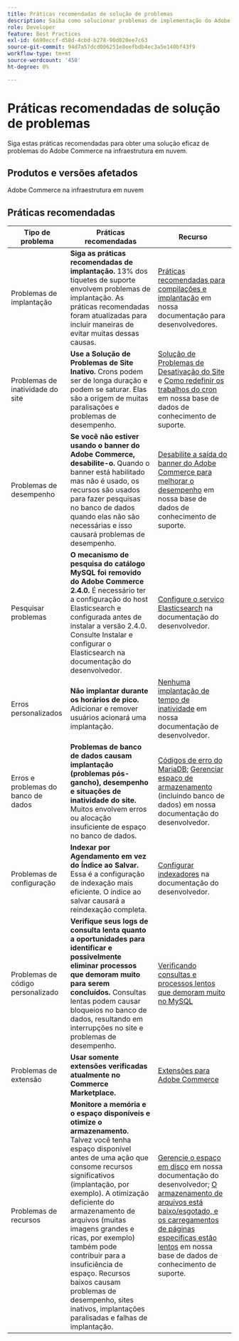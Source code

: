 ```yaml
---
title: Práticas recomendadas de solução de problemas
description: Saiba como solucionar problemas de implementação do Adobe Commerce.
role: Developer
feature: Best Practices
exl-id: 6690eccf-d58d-4cbd-b278-90d020ee7c63
source-git-commit: 94d7a57dcd006251e8eefbdb4ec3a5e140bf43f9
workflow-type: tm+mt
source-wordcount: '458'
ht-degree: 0%

---
```


# Práticas recomendadas de solução de problemas

Siga estas práticas recomendadas para obter uma solução eficaz de problemas do Adobe Commerce na infraestrutura em nuvem.

## Produtos e versões afetados

Adobe Commerce na infraestrutura em nuvem

## Práticas recomendadas

| Tipo de problema | Práticas recomendadas | Recurso |
|----------------------------|----------------------------------------------------------------------------------------------------------------------------------------------------------------------------------------------------------------------------------------------------------------------------------------------------------------------------------------------------------------------------------------------------|-------------------------------------------------------------------------------------------------------------------------------------------------------------------------------------------------------------------------------------------------------------------------------------------------------------------------------------------------------------------------------------------------------|
| Problemas de implantação | **Siga as práticas recomendadas de implantação.** 13% dos tíquetes de suporte envolvem problemas de implantação. As práticas recomendadas foram atualizadas para incluir maneiras de evitar muitas dessas causas. | [Práticas recomendadas para compilações e implantação](https://devdocs.magento.com/cloud/reference/discover-deploy.html#best-practices) em nossa documentação para desenvolvedores. |
| Problemas de inatividade do site | **Use a Solução de Problemas de Site Inativo.** Crons podem ser de longa duração e podem se saturar. Elas são a origem de muitas paralisações e problemas de desempenho. | [Solução de Problemas de Desativação do Site](https://experienceleague.adobe.com/docs/commerce-knowledge-base/kb/troubleshooting/site-down-or-unresponsive/magento-site-down-troubleshooter.html?lang=en) e [Como redefinir os trabalhos do cron](https://experienceleague.adobe.com/docs/commerce-knowledge-base/kb/troubleshooting/miscellaneous/cron-job-is-stuck-in-running-status.html?lang=en) em nossa base de dados de conhecimento de suporte. |
| Problemas de desempenho | **Se você não estiver usando o banner do Adobe Commerce, desabilite-o.** Quando o banner está habilitado mas não é usado, os recursos são usados para fazer pesquisas no banco de dados quando elas não são necessárias e isso causará problemas de desempenho. | [Desabilite a saída do banner do Adobe Commerce para melhorar o desempenho](https://experienceleague.adobe.com/docs/commerce-knowledge-base/kb/troubleshooting/miscellaneous/disable-magento-banner-output-to-improve-site-performance.html) em nossa base de dados de conhecimento de suporte. |
| Pesquisar problemas | **O mecanismo de pesquisa do catálogo MySQL foi removido do Adobe Commerce 2.4.0.** É necessário ter a configuração do host Elasticsearch e configurada antes de instalar a versão 2.4.0. Consulte Instalar e configurar o Elasticsearch na documentação do desenvolvedor. | [Configure o serviço Elasticsearch](https://devdocs.magento.com/cloud/project/services-elastic.html) na documentação do desenvolvedor. |
| Erros personalizados | **Não implantar durante os horários de pico.** Adicionar e remover usuários acionará uma implantação. | [Nenhuma implantação de tempo de inatividade](https://devdocs.magento.com/cloud/deploy/reduce-downtime.html) em nossa documentação de desenvolvedor. |
| Erros e problemas do banco de dados | **Problemas de banco de dados causam implantação (problemas pós-gancho), desempenho e situações de inatividade do site.** Muitos envolvem erros ou alocação insuficiente de espaço no banco de dados. | [Códigos de erro do MariaDB](https://mariadb.com/kb/en/library/mariadb-error-codes/#mariadb-specific-error-codes); [Gerenciar espaço de armazenamento](https://devdocs.magento.com/cloud/project/manage-disk-space.html) (incluindo banco de dados) em nossa documentação do desenvolvedor. |
| Problemas de configuração | **Indexar por Agendamento em vez do Índice ao Salvar.** Essa é a configuração de indexação mais eficiente. O índice ao salvar causará a reindexação completa. | [Configurar indexadores](../../../configuration/cli/manage-indexers.md#configure-indexers) na documentação do desenvolvedor. |
| Problemas de código personalizado | **Verifique seus logs de consulta lenta quanto a oportunidades para identificar e possivelmente eliminar processos que demoram muito para serem concluídos.** Consultas lentas podem causar bloqueios no banco de dados, resultando em interrupções no site e problemas de desempenho. | [Verificando consultas e processos lentos que demoram muito no MySQL](https://experienceleague.adobe.com/docs/commerce-knowledge-base/kb/troubleshooting/database/checking-slow-queries-and-processes-mysql.html) |
| Problemas de extensão | **Usar somente extensões verificadas atualmente no Commerce Marketplace.** | [Extensões para Adobe Commerce](https://marketplace.magento.com/extensions.html) |
| Problemas de recursos | **Monitore a memória e o espaço disponíveis e otimize o armazenamento.** Talvez você tenha espaço disponível antes de uma ação que consome recursos significativos (implantação, por exemplo). A otimização deficiente do armazenamento de arquivos (muitas imagens grandes e ricas, por exemplo) também pode contribuir para a insuficiência de espaço. Recursos baixos causam problemas de desempenho, sites inativos, implantações paralisadas e falhas de implantação. | [Gerencie o espaço em disco](https://devdocs.magento.com/cloud/project/manage-disk-space.html) em nossa documentação do desenvolvedor; [O armazenamento de arquivos está baixo/esgotado, e os carregamentos de páginas específicas estão lentos](https://experienceleague.adobe.com/docs/commerce-knowledge-base/kb/troubleshooting/miscellaneous/file-storage-low-specific-page-loads-are-slow.html?lang=en) em nossa base de dados de conhecimento de suporte. |
